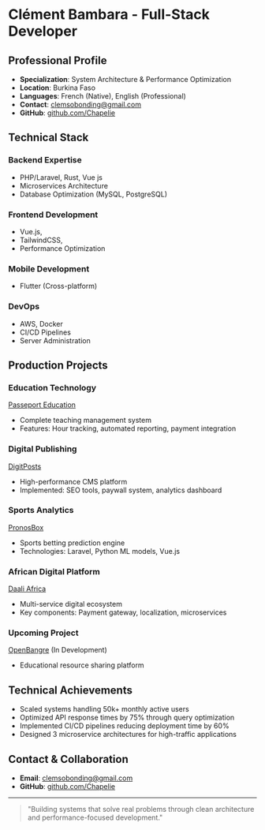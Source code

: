 # Clément Bambara - Full-Stack Developer

## Professional Profile
- **Specialization**: System Architecture & Performance Optimization  
- **Location**: Burkina Faso  
- **Languages**: French (Native), English (Professional)  
- **Contact**: [clemsobonding@gmail.com](mailto:clemsobonding@gmail.com)  
- **GitHub**: [github.com/Chapelie](https://github.com/Chapelie)  

## Technical Stack
### Backend Expertise
- PHP/Laravel, Rust, Vue js  
-  Microservices Architecture  
- Database Optimization (MySQL, PostgreSQL)  

### Frontend Development  
- Vue.js,   
- TailwindCSS,   
- Performance Optimization  

### Mobile Development  
- Flutter (Cross-platform)  

### DevOps  
- AWS, Docker  
- CI/CD Pipelines  
- Server Administration  

## Production Projects  

### Education Technology  
[Passeport Education](https://www.passeporteducation.com)  
- Complete teaching management system  
- Features: Hour tracking, automated reporting, payment integration  

### Digital Publishing  
[DigitPosts](https://www.digitposts.com)  
- High-performance CMS platform  
- Implemented: SEO tools, paywall system, analytics dashboard  

### Sports Analytics  
[PronosBox](https://www.pronosbox.com)  
- Sports betting prediction engine  
- Technologies: Laravel, Python ML models, Vue.js  

### African Digital Platform  
[Daali Africa](https://www.daali.africa)  
- Multi-service digital ecosystem  
- Key components: Payment gateway, localization, microservices  

### Upcoming Project  
[OpenBangre](https://www.openbangre.com) (In Development)  
- Educational resource sharing platform  

## Technical Achievements  
- Scaled systems handling 50k+ monthly active users  
- Optimized API response times by 75% through query optimization  
- Implemented CI/CD pipelines reducing deployment time by 60%  
- Designed 3 microservice architectures for high-traffic applications  

## Contact & Collaboration  
- **Email**: [clemsobonding@gmail.com](mailto:clemsobonding@gmail.com)  
- **GitHub**: [github.com/Chapelie](https://github.com/Chapelie)  

---

> "Building systems that solve real problems through clean architecture  
> and performance-focused development."
